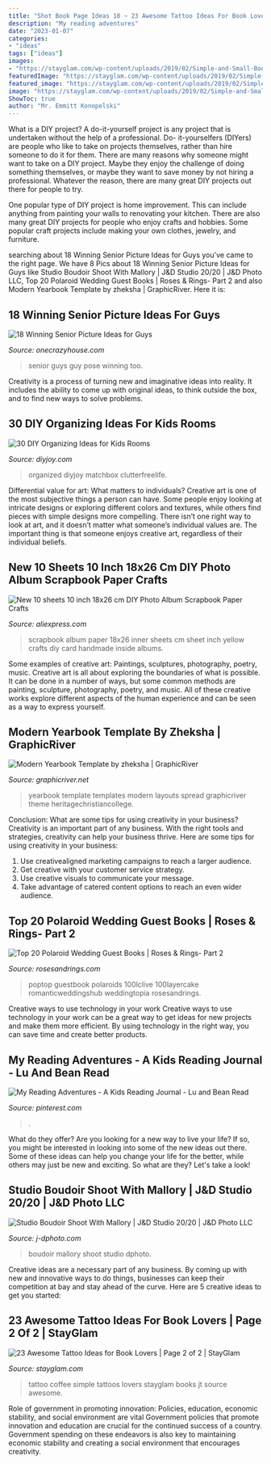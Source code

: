 ```yaml
---
title: "Shot Book Page Ideas 18 ~ 23 Awesome Tattoo Ideas For Book Lovers"
description: "My reading adventures"
date: "2023-01-07"
categories:
- "ideas"
tags: ["ideas"]
images:
- "https://stayglam.com/wp-content/uploads/2019/02/Simple-and-Small-Book-Tattoo-Idea-with-Coffee.jpg"
featuredImage: "https://stayglam.com/wp-content/uploads/2019/02/Simple-and-Small-Book-Tattoo-Idea-with-Coffee.jpg"
featured_image: "https://stayglam.com/wp-content/uploads/2019/02/Simple-and-Small-Book-Tattoo-Idea-with-Coffee.jpg"
image: "https://stayglam.com/wp-content/uploads/2019/02/Simple-and-Small-Book-Tattoo-Idea-with-Coffee.jpg"
ShowToc: true
author: "Mr. Emmitt Konopelski"
---
```



What is a DIY project?
A do-it-yourself project is any project that is undertaken without the help of a professional. Do- it-yourselfers (DIYers) are people who like to take on projects themselves, rather than hire someone to do it for them.
There are many reasons why someone might want to take on a DIY project. Maybe they enjoy the challenge of doing something themselves, or maybe they want to save money by not hiring a professional. Whatever the reason, there are many great DIY projects out there for people to try.

One popular type of DIY project is home improvement. This can include anything from painting your walls to renovating your kitchen. There are also many great DIY projects for people who enjoy crafts and hobbies. Some popular craft projects include making your own clothes, jewelry, and furniture.

	

		
searching about 18 Winning Senior Picture Ideas for Guys you've came to the right page. We have 8 Pics about 18 Winning Senior Picture Ideas for Guys like Studio Boudoir Shoot With Mallory | J&amp;D Studio 20/20 | J&amp;D Photo LLC, Top 20 Polaroid Wedding Guest Books | Roses &amp; Rings- Part 2 and also Modern Yearbook Template by zheksha | GraphicRiver. Here it is:
		
    
## 18 Winning Senior Picture Ideas For Guys

<img loading=lazy src="https://cdn.onecrazyhouse.com/wp-content/uploads/2016/08/great-senior-guy-pose.jpg" onerror="this.onerror=null;this.src='https://tse1.mm.bing.net/th?id=OIP.aYSFXEbcoklgo5PNxCAjwgHaLH&amp;pid=15.1';" alt="18 Winning Senior Picture Ideas for Guys">

_Source: onecrazyhouse.com_

>senior guys guy pose winning too. 

	

Creativity is a process of turning new and imaginative ideas into reality. It includes the ability to come up with original ideas, to think outside the box, and to find new ways to solve problems.

    
## 30 DIY Organizing Ideas For Kids Rooms

<img loading=lazy src="https://diyjoy.com/wp-content/uploads/2017/01/Simple-And-Organized-Childrens-Art-Supplies.jpg" onerror="this.onerror=null;this.src='https://tse2.mm.bing.net/th?id=OIP.OFj9x13Io029FNs_lDXlGAHaLI&amp;pid=15.1';" alt="30 DIY Organizing Ideas for Kids Rooms">

_Source: diyjoy.com_

>organized diyjoy matchbox clutterfreelife. 

	

Differential value for art: What matters to individuals?
Creative art is one of the most subjective things a person can have. Some people enjoy looking at intricate designs or exploring different colors and textures, while others find pieces with simple designs more compelling. There isn’t one right way to look at art, and it doesn’t matter what someone’s individual values are. The important thing is that someone enjoys creative art, regardless of their individual beliefs.

    
## New 10 Sheets 10 Inch 18x26 Cm DIY Photo Album Scrapbook Paper Crafts

<img loading=lazy src="https://ae01.alicdn.com/kf/HTB1NbkHJVXXXXaQXpXXq6xXFXXXp/New-10-sheets-10-inch-18x26-cm-DIY-Photo-Album-Scrapbook-Paper-Crafts-Inner-Sheet-Yellow.jpg" onerror="this.onerror=null;this.src='https://tse4.mm.bing.net/th?id=OIP.tG0x70yjPMzayJeWMQp5bwHaHa&amp;pid=15.1';" alt="New 10 sheets 10 inch 18x26 cm DIY Photo Album Scrapbook Paper Crafts">

_Source: aliexpress.com_

>scrapbook album paper 18x26 inner sheets cm sheet inch yellow crafts diy card handmade inside albums. 

	

Some examples of creative art: Paintings, sculptures, photography, poetry, music.
Creative art is all about exploring the boundaries of what is possible. It can be done in a number of ways, but some common methods are painting, sculpture, photography, poetry, and music. All of these creative works explore different aspects of the human experience and can be seen as a way to express yourself.

    
## Modern Yearbook Template By Zheksha | GraphicRiver

<img loading=lazy src="https://s3.envato.com/files/57860836/08_Spread.JPG" onerror="this.onerror=null;this.src='https://tse2.mm.bing.net/th?id=OIP.bKWolokmRVaa-xNyx1yaEwHaFx&amp;pid=15.1';" alt="Modern Yearbook Template by zheksha | GraphicRiver">

_Source: graphicriver.net_

>yearbook template templates modern layouts spread graphicriver theme heritagechristiancollege. 

	

Conclusion: What are some tips for using creativity in your business?
Creativity is an important part of any business. With the right tools and strategies, creativity can help your business thrive. Here are some tips for using creativity in your business: 
1. Use creativealigned marketing campaigns to reach a larger audience.
2. Get creative with your customer service strategy.
3. Use creative visuals to communicate your message.
4. Take advantage of catered content options to reach an even wider audience.

    
## Top 20 Polaroid Wedding Guest Books | Roses &amp; Rings- Part 2

<img loading=lazy src="http://www.rosesandrings.com/wp-content/uploads/2018/01/Polaroid-guest-book-for-elegant-weddings.jpg" onerror="this.onerror=null;this.src='https://tse3.mm.bing.net/th?id=OIP.W7-7--pRypI9BtNRdNGCbQHaKG&amp;pid=15.1';" alt="Top 20 Polaroid Wedding Guest Books | Roses &amp; Rings- Part 2">

_Source: rosesandrings.com_

>poptop guestbook polaroids 100lclive 100layercake romanticweddingshub weddingtopia rosesandrings. 

	

Creative ways to use technology in your work
Creative ways to use technology in your work can be a great way to get ideas for new projects and make them more efficient. By using technology in the right way, you can save time and create better products.

    
## My Reading Adventures - A Kids Reading Journal - Lu And Bean Read

<img loading=lazy src="https://i.pinimg.com/736x/31/23/2c/31232ceb8c777585bef95601e258996d--book-journal-journal-ideas.jpg" onerror="this.onerror=null;this.src='https://tse2.mm.bing.net/th?id=OIP.i0pQZG33OlRZaQ1NpRArfwHaLG&amp;pid=15.1';" alt="My Reading Adventures - A Kids Reading Journal - Lu and Bean Read">

_Source: pinterest.com_

>. 

	

What do they offer?
Are you looking for a new way to live your life? If so, you might be interested in looking into some of the new ideas out there. Some of these ideas can help you change your life for the better, while others may just be new and exciting. So what are they? Let's take a look!

    
## Studio Boudoir Shoot With Mallory | J&amp;D Studio 20/20 | J&amp;D Photo LLC

<img loading=lazy src="https://www.j-dphoto.com/images/uploaded/mal____0901.jpg" onerror="this.onerror=null;this.src='https://tse1.mm.bing.net/th?id=OIP.C0xfX_N3lZuSQHGsWtfhqwHaLH&amp;pid=15.1';" alt="Studio Boudoir Shoot With Mallory | J&amp;D Studio 20/20 | J&amp;D Photo LLC">

_Source: j-dphoto.com_

>boudoir mallory shoot studio dphoto. 

	

Creative ideas are a necessary part of any business. By coming up with new and innovative ways to do things, businesses can keep their competition at bay and stay ahead of the curve. Here are 5 creative ideas to get you started:

    
## 23 Awesome Tattoo Ideas For Book Lovers | Page 2 Of 2 | StayGlam

<img loading=lazy src="https://stayglam.com/wp-content/uploads/2019/02/Simple-and-Small-Book-Tattoo-Idea-with-Coffee.jpg" onerror="this.onerror=null;this.src='https://tse4.mm.bing.net/th?id=OIP.2lQkUuMUDEQegazLhAsvCgAAAA&amp;pid=15.1';" alt="23 Awesome Tattoo Ideas for Book Lovers | Page 2 of 2 | StayGlam">

_Source: stayglam.com_

>tattoo coffee simple tattoos lovers stayglam books jt source awesome. 

	

Role of government in promoting innovation: Policies, education, economic stability, and social environment are vital
Government policies that promote innovation and education are crucial for the continued success of a country. Government spending on these endeavors is also key to maintaining economic stability and creating a social environment that encourages creativity.

